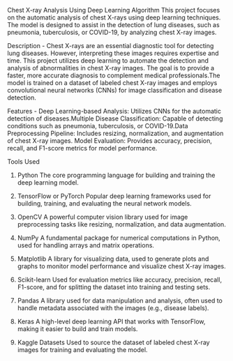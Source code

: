 Chest X-ray Analysis Using Deep Learning Algorithm
This project focuses on the automatic analysis of chest X-rays using deep learning techniques.
The model is designed to assist in the detection of lung diseases, such as pneumonia, tuberculosis, or COVID-19, by analyzing chest X-ray images.

Description - Chest X-rays are an essential diagnostic tool for detecting lung diseases. However, interpreting these images requires expertise and time. This project utilizes deep learning to automate the detection and analysis of abnormalities in chest X-ray images. 
The goal is to provide a faster, more accurate diagnosis to complement medical professionals.The model is trained on a dataset of labeled chest X-ray images and employs convolutional neural networks (CNNs) for image classification and disease detection.

Features - Deep Learning-based Analysis: Utilizes CNNs for the automatic detection of diseases.Multiple Disease Classification: Capable of detecting conditions such as pneumonia, tuberculosis,
or COVID-19.Data Preprocessing Pipeline: Includes resizing, normalization, and augmentation of chest X-ray images.
Model Evaluation: Provides accuracy, precision, recall, and F1-score metrics for model performance.

Tools Used
1. Python
The core programming language for building and training the deep learning model.

2. TensorFlow or PyTorch
Popular deep learning frameworks used for building, training, and evaluating the neural network models.

3. OpenCV
A powerful computer vision library used for image preprocessing tasks like resizing, normalization, and data augmentation.

4. NumPy
A fundamental package for numerical computations in Python, used for handling arrays and matrix operations.

5. Matplotlib
A library for visualizing data, used to generate plots and graphs to monitor model performance and visualize chest X-ray images.

6. Scikit-learn
Used for evaluation metrics like accuracy, precision, recall, F1-score, and for splitting the dataset into training and testing sets.

7. Pandas
A library used for data manipulation and analysis, often used to handle metadata associated with the images (e.g., disease labels).

8. Keras
A high-level deep learning API that works with TensorFlow, making it easier to build and train models.

9. Kaggle Datasets
Used to source the dataset of labeled chest X-ray images for training and evaluating the model.
